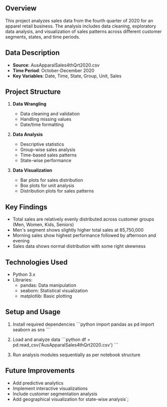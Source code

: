 ## Overview
This project analyzes sales data from the fourth quarter of 2020 for an apparel retail business. The analysis includes data cleaning, exploratory data analysis, and visualization of sales patterns across different customer segments, states, and time periods.

## Data Description
- **Source**: AusApparalSales4thQrt2020.csv
- **Time Period**: October-December 2020
- **Key Variables**: Date, Time, State, Group, Unit, Sales

## Project Structure
1. **Data Wrangling**
   - Data cleaning and validation
   - Handling missing values
   - Date/time formatting

2. **Data Analysis**
   - Descriptive statistics
   - Group-wise sales analysis
   - Time-based sales patterns
   - State-wise performance

3. **Data Visualization**
   - Bar plots for sales distribution
   - Box plots for unit analysis
   - Distribution plots for sales patterns

## Key Findings
- Total sales are relatively evenly distributed across customer groups (Men, Women, Kids, Seniors)
- Men's segment shows slightly higher total sales at 85,750,000
- Morning sales show highest performance followed by afternoon and evening
- Sales data shows normal distribution with some right skewness

## Technologies Used
- Python 3.x
- Libraries:
  - pandas: Data manipulation
  - seaborn: Statistical visualization
  - matplotlib: Basic plotting

## Setup and Usage
1. Install required dependencies
\`\`\`python
import pandas as pd
import seaborn as sns
\`\`\`

2. Load and analyze data
\`\`\`python
df = pd.read_csv('AusApparalSales4thQrt2020.csv')
\`\`\`

3. Run analysis modules sequentially as per notebook structure

## Future Improvements
- Add predictive analytics
- Implement interactive visualizations
- Include customer segmentation analysis
- Add geographical visualization for state-wise analysis`;
